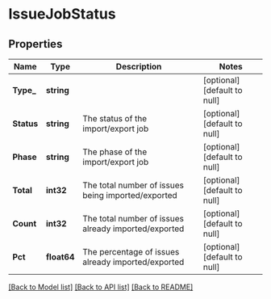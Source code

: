 # IssueJobStatus

## Properties
Name | Type | Description | Notes
------------ | ------------- | ------------- | -------------
**Type_** | **string** |  | [optional] [default to null]
**Status** | **string** | The status of the import/export job | [optional] [default to null]
**Phase** | **string** | The phase of the import/export job | [optional] [default to null]
**Total** | **int32** | The total number of issues being imported/exported | [optional] [default to null]
**Count** | **int32** | The total number of issues already imported/exported | [optional] [default to null]
**Pct** | **float64** | The percentage of issues already imported/exported | [optional] [default to null]

[[Back to Model list]](../README.md#documentation-for-models) [[Back to API list]](../README.md#documentation-for-api-endpoints) [[Back to README]](../README.md)

